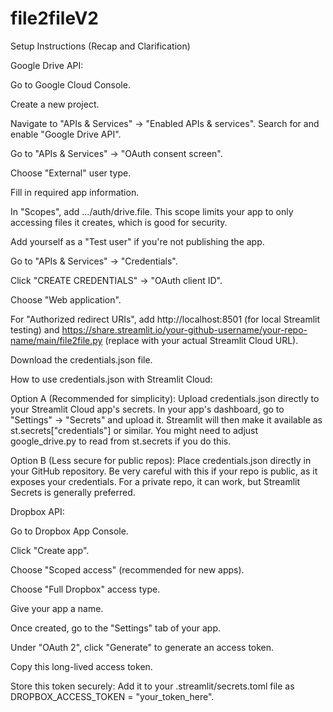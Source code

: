 # file2fileV2

Setup Instructions (Recap and Clarification)

Google Drive API:

Go to Google Cloud Console.

Create a new project.

Navigate to "APIs & Services" -> "Enabled APIs & services". Search for and enable "Google Drive API".

Go to "APIs & Services" -> "OAuth consent screen".

Choose "External" user type.

Fill in required app information.

In "Scopes", add .../auth/drive.file. This scope limits your app to only accessing files it creates, which is good for security.

Add yourself as a "Test user" if you're not publishing the app.

Go to "APIs & Services" -> "Credentials".

Click "CREATE CREDENTIALS" -> "OAuth client ID".

Choose "Web application".

For "Authorized redirect URIs", add http://localhost:8501 (for local Streamlit testing) and https://share.streamlit.io/your-github-username/your-repo-name/main/file2file.py (replace with your actual Streamlit Cloud URL).

Download the credentials.json file.

How to use credentials.json with Streamlit Cloud:

Option A (Recommended for simplicity): Upload credentials.json directly to your Streamlit Cloud app's secrets. In your app's dashboard, go to "Settings" -> "Secrets" and upload it. Streamlit will then make it available as st.secrets["credentials"] or similar. You might need to adjust google_drive.py to read from st.secrets if you do this.

Option B (Less secure for public repos): Place credentials.json directly in your GitHub repository. Be very careful with this if your repo is public, as it exposes your credentials. For a private repo, it can work, but Streamlit Secrets is generally preferred.

Dropbox API:

Go to Dropbox App Console.

Click "Create app".

Choose "Scoped access" (recommended for new apps).

Choose "Full Dropbox" access type.

Give your app a name.

Once created, go to the "Settings" tab of your app.

Under "OAuth 2", click "Generate" to generate an access token.

Copy this long-lived access token.

Store this token securely: Add it to your .streamlit/secrets.toml file as DROPBOX_ACCESS_TOKEN = "your_token_here".

